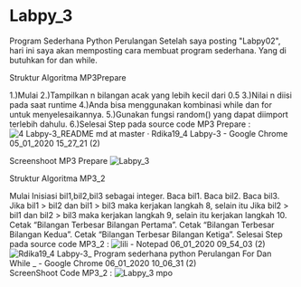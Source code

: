 # Labpy_3
Program Sederhana Python Perulangan
Setelah saya posting "Labpy02", hari ini saya akan memposting cara membuat program sederhana. Yang di butuhkan for dan while.

Struktur Algoritma MP3Prepare

1.)Mulai 
2.)Tampilkan n bilangan acak yang lebih kecil dari 0.5
3.)Nilai n diisi pada saat runtime
4.)Anda bisa menggunakan kombinasi while dan for untuk menyelesaikannya.
5.)Gunakan fungsi random() yang dapat diimport terlebih dahulu.
6.)Selesai
Step pada source code MP3 Prepare :
![4 Labpy-3_README md at master · Rdika19_4 Labpy-3 - Google Chrome 05_01_2020 15_27_21 (2)](https://user-images.githubusercontent.com/53391777/71791889-30675880-3069-11ea-925a-e4a7dfaae7d6.png)

Screenshoot MP3 Prepare
![Labpy_3](https://user-images.githubusercontent.com/53391777/71791806-dc5c7400-3068-11ea-8b33-a17191742b4a.png)

Struktur Algoritma MP3_2

Mulai
Inisiasi bil1,bil2,bil3 sebagai integer.
Baca bil1.
Baca bil2.
Baca bil3.
Jika bil1 > bil2 dan bil1 > bil3 maka kerjakan langkah 8, selain itu
Jika bil2 > bil1 dan bil2 > bil3 maka kerjakan langkah 9, selain itu kerjakan langkah 10.
Cetak “Bilangan Terbesar Bilangan Pertama”.
Cetak “Bilangan Terbesar Bilangan Kedua”.
Cetak “Bilangan Terbesar Bilangan Ketiga”.
Selesai
Step pada source code MP3_2 :
![lili - Notepad 06_01_2020 09_54_03 (2)](https://user-images.githubusercontent.com/53391777/71792376-19296a80-306b-11ea-8c54-9ed936be4a80.png)
![Rdika19_4 Labpy-3_ Program sederhana python _Perulangan_ For Dan While _ - Google Chrome 06_01_2020 10_06_31 (2)](https://user-images.githubusercontent.com/53391777/71792854-ee401600-306c-11ea-8fd0-f160dfe569dc.png)
ScreenShoot Code MP3_2 :
![Labpy_3 mpo](https://user-images.githubusercontent.com/53391777/71793009-85a56900-306d-11ea-916d-5d3ce1ad8249.png)

